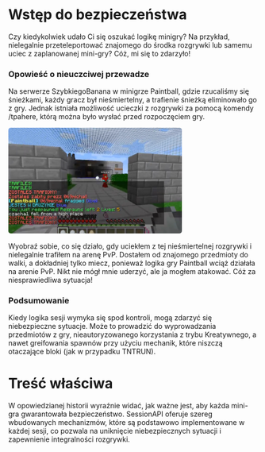 # Wstęp do bezpieczeństwa

Czy kiedykolwiek udało Ci się oszukać logikę minigry? Na przykład, nielegalnie przeteleportować znajomego do środka
rozgrywki lub samemu uciec z zaplanowanej mini-gry? Cóż, mi się to zdarzyło!

### Opowieść o nieuczciwej przewadze

Na serwerze SzybkiegoBanana w minigrze Paintball, gdzie rzucaliśmy się śnieżkami, każdy gracz był nieśmiertelny, a
trafienie śnieżką eliminowało go z gry. Jednak istniała możliwość ucieczki z rozgrywki za pomocą komendy /tpahere, którą
można było wysłać przed rozpoczęciem gry.

<img src="./img/paintball.jpg" style="max-width: 350px; border-radius: 5px">

Wyobraź sobie, co się działo, gdy uciekłem z tej nieśmiertelnej rozgrywki i nielegalnie trafiłem na arenę PvP. Dostałem
od znajomego przedmioty do walki, a dokładniej tylko miecz, ponieważ logika gry Paintball wciąż działała na arenie PvP.
Nikt nie mógł mnie uderzyć, ale ja mogłem atakować. Cóż za niesprawiedliwa sytuacja!

### Podsumowanie

Kiedy logika sesji wymyka się spod kontroli, mogą zdarzyć się niebezpieczne sytuacje. Może to prowadzić do wyprowadzania
przedmiotów z gry, nieautoryzowanego korzystania z trybu Kreatywnego, a nawet greifowania spawnów przy użyciu mechanik,
które niszczą otaczające bloki (jak w przypadku TNTRUN).

# Treść właściwa

W opowiedzianej historii wyraźnie widać, jak ważne jest, aby każda mini-gra gwarantowała bezpieczeństwo. SessionAPI
oferuje szereg wbudowanych mechanizmów, które są podstawowo implementowane w każdej sesji, co pozwala na uniknięcie
niebezpiecznych sytuacji i zapewnienie integralności rozgrywki.


[//]: # (## Odzyskiwanie stanu graczy)

[//]: # ()

[//]: # (## Nagłe wyłączenie serwera)

[//]: # ()

[//]: # (## Opuszczenie mapy sesji przez gracza)

[//]: # ()

[//]: # (## Wtargnięcie na sesje przez gracza)

[//]: # ()

[//]: # (## Zarządzanie zasobami)